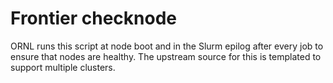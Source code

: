 # Frontier checknode

ORNL runs this script at node boot and in the Slurm epilog after every job to
ensure that nodes are healthy. The upstream source for this is templated to
support multiple clusters.
